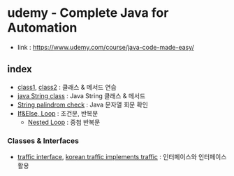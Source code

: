 # udemy - Complete Java for Automation
- link : https://www.udemy.com/course/java-code-made-easy/

## index
- [class1](CoreJavaTraining/FirstClass.java), [class2](CoreJavaTraining/SecondClass.java) : 클래스 & 메서드 연습
- [java String class](CoreJavaTraining/StringClassDemo.java) : Java String 클래스 & 메서드
- [String palindrom check](CoreJavaTraining/reverseDemo.java) : Java 문자열 회문 확인
- [If&Else, Loop](CoreJavaTraining/ifElseLoop.java) : 조건문, 반복문
    - [Nested Loop](CoreJavaTraining/NestedLoop.java) : 중첩 반복문

### Classes & Interfaces
- [traffic interface](ClassInterface/Traffic.java), [korean traffic implements traffic](ClassInterface/KoreanTraffic.java) : 인터페이스와 인터페이스 활용